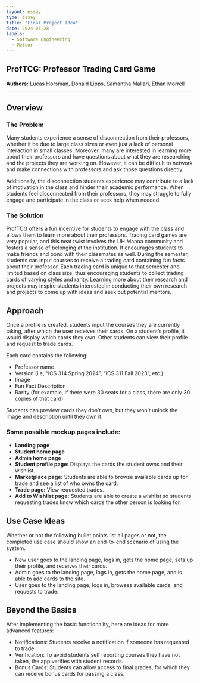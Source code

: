 ```yaml
---
layout: essay
type: essay
title: "Final Project Idea"
date: 2024-03-28
labels:
  - Software Engineering
  - Meteor
---
```

## ProfTCG: Professor Trading Card Game
**Authors:** Lucas Horsman, Donald Lipps, Samantha Mallari, Ethan Morrell

<hr>

## Overview
### The Problem
Many students experience a sense of disconnection from their professors, whether it be due to large class sizes or even just a lack of personal interaction in small classes. Moreover, many are interested in learning more about their professors and have questions about what they are researching and the projects they are working on. However, it can be difficult to network and make connections with professors and ask those questions directly.

Additionally, the disconnection students experience may contribute to a lack of motivation in the class and hinder their academic performance. When students feel disconnected from their professors, they may struggle to fully engage and participate in the class or seek help when needed.

### The Solution
ProfTCG offers a fun incentive for students to engage with the class and allows them to learn more about their professors. Trading card games are very popular, and this neat twist involves the UH Manoa community and fosters a sense of belonging at the institution. It encourages students to make friends and bond with their classmates as well. During the semester, students can input courses to receive a trading card containing fun facts about their professor. Each trading card is unique to that semester and limited based on class size, thus encouraging students to collect trading cards of varying styles and rarity. Learning more about their research and projects may inspire students interested in conducting their own research and projects to come up with ideas and seek out potential mentors.

## Approach
Once a profile is created, students input the courses they are currently taking, after which the user receives their cards. On a student’s profile, it would display which cards they own. Other students can view their profile and request to trade cards.

Each card contains the following:
- Professor name
- Version (i.e, “ICS 314 Spring 2024”, “ICS 311 Fall 2023”, etc.)
- Image
- Fun Fact Description
- Rarity (for example, if there were 30 seats for a class, there are only 30 copies of that card)

Students can preview cards they don’t own, but they won’t unlock the image and description until they own it.

### Some possible mockup pages include:
- **Landing page**
- **Student home page**
- **Admin home page**
- **Student profile page:** Displays the cards the student owns and their wishlist.
- **Marketplace page:** Students are able to browse available cards up for trade and see a list of who owns the card.
- **Trade page:** View requested trades.
- **Add to Wishlist page:** Students are able to create a wishlist so students requesting trades know which cards the other person is looking for.

## Use Case Ideas
Whether or not the following bullet points list all pages or not, the completed use case should show an end-to-end scenario of using the system.

- New user goes to the landing page, logs in, gets the home page, sets up their profile, and receives their cards.
- Admin goes to the landing page, logs in, gets the home page, and is able to add cards to the site.
- User goes to the landing page, logs in, browses available cards, and requests to trade.

## Beyond the Basics
After implementing the basic functionality, here are ideas for more advanced features:
- Notifications: Students receive a notification if someone has requested to trade.
- Verification: To avoid students self reporting courses they have not taken, the app verifies with student records.
- Bonus Cards: Students can allow access to final grades, for which they can receive bonus cards for passing a class.
